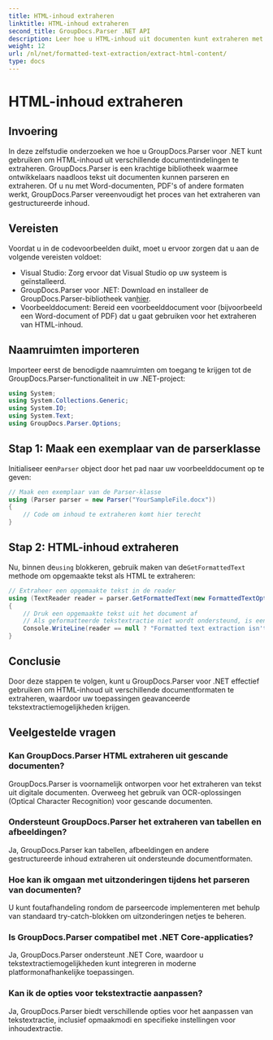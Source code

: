 ```yaml
---
title: HTML-inhoud extraheren
linktitle: HTML-inhoud extraheren
second_title: GroupDocs.Parser .NET API
description: Leer hoe u HTML-inhoud uit documenten kunt extraheren met GroupDocs.Parser voor .NET. Eenvoudig te volgen tutorial met codevoorbeelden en stapsgewijze begeleiding.
weight: 12
url: /nl/net/formatted-text-extraction/extract-html-content/
type: docs
---
```

# HTML-inhoud extraheren

## Invoering
In deze zelfstudie onderzoeken we hoe u GroupDocs.Parser voor .NET kunt gebruiken om HTML-inhoud uit verschillende documentindelingen te extraheren. GroupDocs.Parser is een krachtige bibliotheek waarmee ontwikkelaars naadloos tekst uit documenten kunnen parseren en extraheren. Of u nu met Word-documenten, PDF's of andere formaten werkt, GroupDocs.Parser vereenvoudigt het proces van het extraheren van gestructureerde inhoud.
## Vereisten
Voordat u in de codevoorbeelden duikt, moet u ervoor zorgen dat u aan de volgende vereisten voldoet:
- Visual Studio: Zorg ervoor dat Visual Studio op uw systeem is geïnstalleerd.
-  GroupDocs.Parser voor .NET: Download en installeer de GroupDocs.Parser-bibliotheek van[hier](https://releases.groupdocs.com/parser/net/).
- Voorbeelddocument: Bereid een voorbeelddocument voor (bijvoorbeeld een Word-document of PDF) dat u gaat gebruiken voor het extraheren van HTML-inhoud.

## Naamruimten importeren
Importeer eerst de benodigde naamruimten om toegang te krijgen tot de GroupDocs.Parser-functionaliteit in uw .NET-project:
```csharp
using System;
using System.Collections.Generic;
using System.IO;
using System.Text;
using GroupDocs.Parser.Options;
```
## Stap 1: Maak een exemplaar van de parserklasse
 Initialiseer een`Parser` object door het pad naar uw voorbeelddocument op te geven:
```csharp
// Maak een exemplaar van de Parser-klasse
using (Parser parser = new Parser("YourSampleFile.docx"))
{
    // Code om inhoud te extraheren komt hier terecht
}
```
## Stap 2: HTML-inhoud extraheren
 Nu, binnen de`using` blokkeren, gebruik maken van de`GetFormattedText` methode om opgemaakte tekst als HTML te extraheren:
```csharp
// Extraheer een opgemaakte tekst in de reader
using (TextReader reader = parser.GetFormattedText(new FormattedTextOptions(FormattedTextMode.Html)))
{
    // Druk een opgemaakte tekst uit het document af
    // Als geformatteerde tekstextractie niet wordt ondersteund, is een lezer null
    Console.WriteLine(reader == null ? "Formatted text extraction isn't supported" : reader.ReadToEnd());
}
```

## Conclusie
Door deze stappen te volgen, kunt u GroupDocs.Parser voor .NET effectief gebruiken om HTML-inhoud uit verschillende documentformaten te extraheren, waardoor uw toepassingen geavanceerde tekstextractiemogelijkheden krijgen.

## Veelgestelde vragen
### Kan GroupDocs.Parser HTML extraheren uit gescande documenten?
GroupDocs.Parser is voornamelijk ontworpen voor het extraheren van tekst uit digitale documenten. Overweeg het gebruik van OCR-oplossingen (Optical Character Recognition) voor gescande documenten.
### Ondersteunt GroupDocs.Parser het extraheren van tabellen en afbeeldingen?
Ja, GroupDocs.Parser kan tabellen, afbeeldingen en andere gestructureerde inhoud extraheren uit ondersteunde documentformaten.
### Hoe kan ik omgaan met uitzonderingen tijdens het parseren van documenten?
U kunt foutafhandeling rondom de parseercode implementeren met behulp van standaard try-catch-blokken om uitzonderingen netjes te beheren.
### Is GroupDocs.Parser compatibel met .NET Core-applicaties?
Ja, GroupDocs.Parser ondersteunt .NET Core, waardoor u tekstextractiemogelijkheden kunt integreren in moderne platformonafhankelijke toepassingen.
### Kan ik de opties voor tekstextractie aanpassen?
Ja, GroupDocs.Parser biedt verschillende opties voor het aanpassen van tekstextractie, inclusief opmaakmodi en specifieke instellingen voor inhoudextractie.